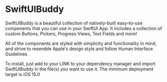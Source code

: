 # SwiftUIBuddy

SwiftUIBuddy is a beautiful collection of natively-built easy-to-use components that you can use in your SwiftUI App. It includes a collection of custom Buttons, Pickers, Progress Views, Text Fields and more!

All of the components are styled with simplicity and functionality in mind, and strive to resemble Apple's design style and follow Human Interface Guidelines.

To install, just add to your LINK to your dependency manager and import SwiftUIBuddy in the file(s) you want to use it. The minimum deployment target is iOS 15.0

